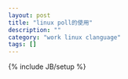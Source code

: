 ```yaml
---
layout: post
title: "linux poll的使用"
description: ""
category: "work linux clanguage"
tags: []
---
```

{% include JB/setup %}
